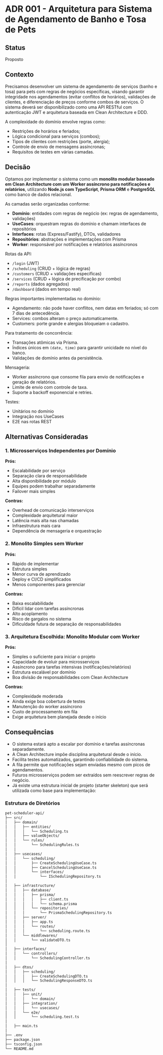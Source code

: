 # ADR 001 - Arquitetura para Sistema de Agendamento de Banho e Tosa de Pets

## Status

Proposto

## Contexto

Precisamos desenvolver um sistema de agendamento de serviços (banho e tosa) para pets com regras de negócios específicas, visando garantir integridade nos agendamentos (evitar conflitos de horários), validações de clientes, e diferenciação de preços conforme combos de serviços. O sistema deverá ser disponibilizado como uma API RESTful com autenticação JWT e arquitetura baseada em Clean Architecture e DDD.

A complexidade do domínio envolve regras como:

- Restrições de horários e feriados;
- Lógica condicional para serviços (combos);
- Tipos de clientes com restrições (porte, alergia);
- Controle de envio de mensagens assíncronas;
- Requisitos de testes em várias camadas.

## Decisão

Optamos por implementar o sistema como um **monolito modular baseado em Clean Architecture com um Worker assíncrono para notificações e relatórios**, utilizando **Node.js com TypeScript**, **Prisma ORM** e **PostgreSQL** como banco de dados relacional.

As camadas serão organizadas conforme:

- **Domínio**: entidades com regras de negócio (ex: regras de agendamento, validações)
- **UseCases**: orquestram regras do domínio e chamam interfaces de repositórios
- **Interfaces**: rotas (Express/Fastify), DTOs, validadores
- **Repositórios**: abstrações e implementações com Prisma
- **Worker**: responsável por notificações e relatórios assíncronos

Rotas da API:

- `/login` (JWT)
- `/scheduling` (CRUD + lógica de regras)
- `/customers` (CRUD + validações específicas)
- `/services` (CRUD + lógica de precificação por combo)
- `/reports` (dados agregados)
- `/dashboard` (dados em tempo real)

Regras importantes implementadas no domínio:

- Agendamento: não pode haver conflitos, nem datas em feriados; só com 7 dias de antecedência.
- Services: combos alteram o preço automaticamente.
- Customers: porte grande e alergias bloqueiam o cadastro.

Para tratamento de concorrência:

- Transações atômicas via Prisma.
- Índices únicos em `(date, time)` para garantir unicidade no nível do banco.
- Validações de domínio antes da persistência.

Mensageria:

- Worker assíncrono que consome fila para envio de notificações e geração de relatórios.
- Limite de envio com controle de taxa.
- Suporte a backoff exponencial e retries.

Testes:

- Unitários no domínio
- Integração nos UseCases
- E2E nas rotas REST

## Alternativas Consideradas

### 1. Microsserviços Independentes por Domínio

**Prós:**

- Escalabilidade por serviço
- Separação clara de responsabilidade
- Alta disponibilidade por módulo
- Equipes podem trabalhar separadamente
- Failover mais simples

**Contras:**

- Overhead de comunicação interserviços
- Complexidade arquitetural maior
- Latência mais alta nas chamadas
- Infraestrutura mais cara
- Dependência de mensageria e orquestração

### 2. Monolito Simples sem Worker

**Prós:**

- Rápido de implementar
- Estrutura simples
- Menor curva de aprendizado
- Deploy e CI/CD simplificados
- Menos componentes para gerenciar

**Contras:**

- Baixa escalabilidade
- Difícil lidar com tarefas assíncronas
- Alto acoplamento
- Risco de gargalos no sistema
- Dificuldade futura de separação de responsabilidades

### 3. Arquitetura Escolhida: Monolito Modular com Worker

**Prós:**

- Simples o suficiente para iniciar o projeto
- Capacidade de evoluir para microsserviços
- Assíncrono para tarefas intensivas (notificações/relatórios)
- Estrutura escalável por domínio
- Boa divisão de responsabilidades com Clean Architecture

**Contras:**

- Complexidade moderada
- Ainda exige boa cobertura de testes
- Manutenção do worker assíncrono
- Custo de processamento em fila
- Exige arquitetura bem planejada desde o início

## Consequências

- O sistema estará apto a escalar por domínio e tarefas assíncronas separadamente.
- A Clean Architecture impõe disciplina arquitetural desde o início.
- Facilita testes automatizados, garantindo confiabilidade do sistema.
- A fila permite que notificações sejam enviadas mesmo com picos de agendamentos.
- Futuros microsserviços podem ser extraídos sem reescrever regras de negócio.
- Já existe uma estrutura inicial de projeto (starter skeleton) que será utilizada como base para implementação:

### Estrutura de Diretórios

```bash
pet-scheduler-api/
├── src/
│   ├── domain/
│   │   ├── entities/
│   │   │   └── Scheduling.ts
│   │   ├── valueObjects/
│   │   └── rules/
│   │       └── SchedulingRules.ts
│   │
│   ├── usecases/
│   │   └── scheduling/
│   │       ├── CreateSchedulingUseCase.ts
│   │       ├── CancelSchedulingUseCase.ts
│   │       └── interfaces/
│   │           └── ISchedulingRepository.ts
│
│   ├── infrastructure/
│   │   ├── database/
│   │   │   ├── prisma/
│   │   │   │   ├── client.ts
│   │   │   │   └── schema.prisma
│   │   │   └── repositories/
│   │   │       └── PrismaSchedulingRepository.ts
│   │   ├── server/
│   │   │   ├── app.ts
│   │   │   └── routes/
│   │   │       └── scheduling.route.ts
│   │   └── middlewares/
│   │       └── validateDTO.ts
│
│   ├── interfaces/
│   │   └── controllers/
│   │       └── SchedulingController.ts
│
│   ├── dtos/
│   │   ├── scheduling/
│   │   │   ├── CreateSchedulingDTO.ts
│   │   │   └── SchedulingResponseDTO.ts
│
│   ├── tests/
│   │   ├── unit/
│   │   │   └── domain/
│   │   ├── integration/
│   │   │   └── usecases/
│   │   └── e2e/
│   │       └── scheduling.test.ts
│
│   ├── main.ts
│
├── .env
├── package.json
├── tsconfig.json
└── README.md
```
